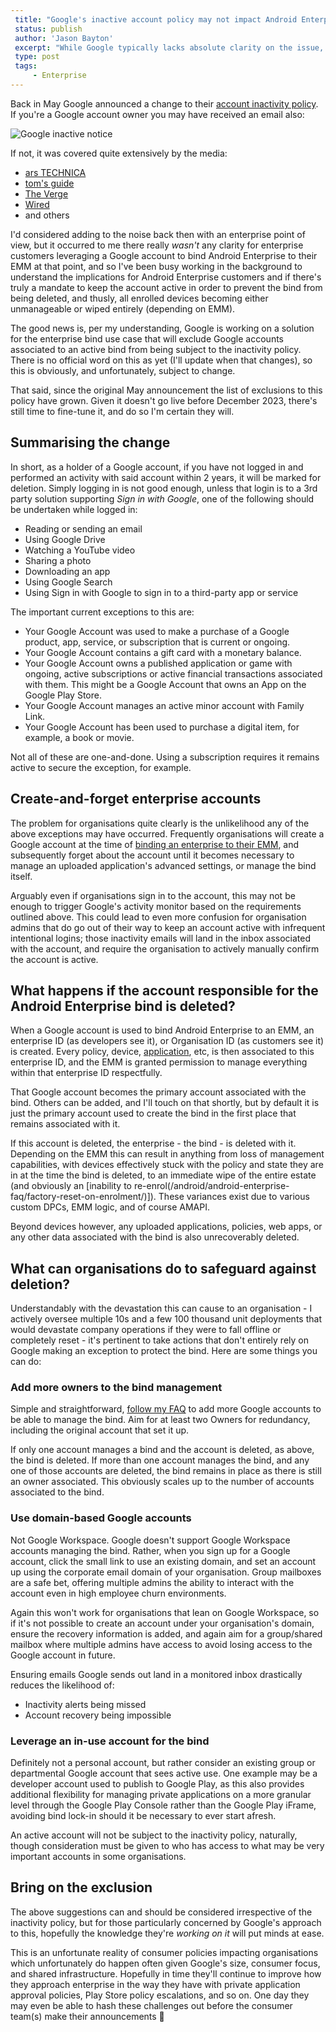 ```yaml
---
 title: "Google's inactive account policy may not impact Android Enterprise customers"
 status: publish 
 author: 'Jason Bayton' 
 excerpt: "While Google typically lacks absolute clarity on the issue, it does appear enterprise customers may fall into the exclusions list Google provides for scenarios where a Google account won't be marked as inactive." 
 type: post 
 tags: 
     - Enterprise 
---
```

Back in May Google announced a change to their [account inactivity policy](https://support.google.com/accounts/answer/12418290?visit_id=638257812783939269-2555992412&p=inactive_account_policy_email&rd=1#zippy=%2Cexceptions-to-this-policy). If you're a Google account owner you may have received an email also:

![Google inactive notice](https://cdn.bayton.org/uploads/2023/07/google-inactive-account-notice.png)

If not, it was covered quite extensively by the media:

- [ars TECHNICA](https://arstechnica.com/gadgets/2023/05/google-will-start-deleting-inactive-accounts-after-two-years/)
- [tom's guide](https://www.tomsguide.com/news/google-to-start-deleting-inactive-accounts-what-that-means-for-you)
- [The Verge](https://www.theverge.com/2023/5/16/23725438/google-gmail-deleting-inactive-accounts)
- [Wired](https://www.wired.com/story/how-to-stop-google-delete-account-inactive/)
- and others

I'd considered adding to the noise back then with an enterprise point of view, but it occurred to me there really _wasn't_ any clarity for enterprise customers leveraging a Google account to bind Android Enterprise to their EMM at that point, and so I've been busy working in the background to understand the implications for Android Enterprise customers and if there's truly a mandate to keep the account active in order to prevent the bind from being deleted, and thusly, all enrolled devices becoming either unmanageable or wiped entirely (depending on EMM).

The good news is, per my understanding, Google is working on a solution for the enterprise bind use case that will exclude Google accounts associated to an active bind from being subject to the inactivity policy. There is no official word on this as yet (I'll update when that changes), so this is obviously, and unfortunately, subject to change.

That said, since the original May announcement the list of exclusions to this policy have grown. Given it doesn't go live before December 2023, there's still time to fine-tune it, and do so I'm certain they will.

## Summarising the change

In short, as a holder of a Google account, if you have not logged in and performed an activity with said account within 2 years, it will be marked for deletion. Simply logging in is not good enough, unless that login is to a 3rd party solution supporting _Sign in with Google_, one of the following should be undertaken while logged in:

- Reading or sending an email
- Using Google Drive
- Watching a YouTube video
- Sharing a photo
- Downloading an app
- Using Google Search
- Using Sign in with Google to sign in to a third-party app or service

The important current exceptions to this are:

- Your Google Account was used to make a purchase of a Google product, app, service, or subscription that is current or ongoing.
- Your Google Account contains a gift card with a monetary balance.
- Your Google Account owns a published application or game with ongoing, active subscriptions or active financial transactions associated with them. This might be a Google Account that owns an App on the Google Play Store.
- Your Google Account manages an active minor account with Family Link.
- Your Google Account has been used to purchase a digital item, for example, a book or movie.

Not all of these are one-and-done. Using a subscription requires it remains active to secure the exception, for example.

## Create-and-forget enterprise accounts

The problem for organisations quite clearly is the unlikelihood any of the above exceptions may have occurred. Frequently organisations will create a Google account at the time of [binding an enterprise to their EMM](/android/android-enterprise-faq/what-is-the-bind/), and subsequently forget about the account until it becomes necessary to manage an uploaded application's advanced settings, or manage the bind itself.

Arguably even if organisations sign in to the account, this may not be enough to trigger Google's activity monitor based on the requirements outlined above. This could lead to even more confusion for organisation admins that do go out of their way to keep an account active with infrequent intentional logins; those inactivity emails will land in the inbox associated with the account, and require the organisation to actively manually confirm the account is active.

## What happens if the account responsible for the Android Enterprise bind is deleted?

When a Google account is used to bind Android Enterprise to an EMM, an enterprise ID (as developers see it), or Organisation ID (as customers see it) is created. Every policy, device, [application](/android/create-and-manage-private-apps-for-android-enterprise/), etc, is then associated to this enterprise ID, and the EMM is granted permission to manage everything within that enterprise ID respectfully. 

That Google account becomes the primary account associated with the bind. Others can be added, and I'll touch on that shortly, but by default it is just the primary account used to create the bind in the first place that remains associated with it. 

If this account is deleted, the enterprise - the bind - is deleted with it. Depending on the EMM this can result in anything from loss of management capabilities, with devices effectively stuck with the policy and state they are in at the time the bind is deleted, to an immediate wipe of the entire estate (and obviously an [inability to re-enrol(/android/android-enterprise-faq/factory-reset-on-enrolment/)]). These variances exist due to various custom DPCs, EMM logic, and of course AMAPI.

Beyond devices however, any uploaded applications, policies, web apps, or any other data associated with the bind is also unrecoverably deleted.

## What can organisations do to safeguard against deletion?

Understandably with the devastation this can cause to an organisation - I actively oversee multiple 10s and a few 100 thousand unit deployments that would devastate company operations if they were to fall offline or completely reset - it's pertinent to take actions that don't entirely rely on Google making an exception to protect the bind. Here are some things you can do:

### Add more owners to the bind management

Simple and straightforward, [follow my FAQ](/android/android-enterprise-faq/manage-bind-account/) to add more Google accounts to be able to manage the bind. Aim for at least two Owners for redundancy, including the original account that set it up.

If only one account manages a bind and the account is deleted, as above, the bind is deleted. If more than one account manages the bind, and any one of those accounts are deleted, the bind remains in place as there is still an owner associated. This obviously scales up to the number of accounts associated to the bind.

### Use domain-based Google accounts

Not Google Workspace. Google doesn't support Google Workspace accounts managing the bind. Rather, when you sign up for a Google account, click the small link to use an existing domain, and set an account up using the corporate email domain of your organisation. Group mailboxes are a safe bet, offering multiple admins the ability to interact with the account even in high employee churn environments. 

Again this won't work for organisations that lean on Google Workspace, so if it's not possible to create an account under your organisation's domain, ensure the recovery information is added, and again aim for a group/shared mailbox where multiple admins have access to avoid losing access to the Google account in future. 

Ensuring emails Google sends out land in a monitored inbox drastically reduces the likelihood of:

- Inactivity alerts being missed
- Account recovery being impossible

### Leverage an in-use account for the bind

Definitely not a personal account, but rather consider an existing group or departmental Google account that sees active use. One example may be a developer account used to publish to Google Play, as this also provides additional flexibility for managing private applications on a more granular level through the Google Play Console rather than the Google Play iFrame, avoiding bind lock-in should it be necessary to ever start afresh.

An active account will not be subject to the inactivity policy, naturally, though consideration must be given to who has access to what may be very important accounts in some organisations. 

## Bring on the exclusion

The above suggestions can and should be considered irrespective of the inactivity policy, but for those particularly concerned by Google's approach to this, hopefully the knowledge they're _working on it_ will put minds at ease. 

This is an unfortunate reality of consumer policies impacting organisations which unfortunately do happen often given Google's size, consumer focus, and shared infrastructure. Hopefully in time they'll continue to improve how they approach enterprise in the way they have with private application approval policies, Play Store policy escalations, and so on. One day they may even be able to hash these challenges out before the consumer team(s) make their announcements 🙂
